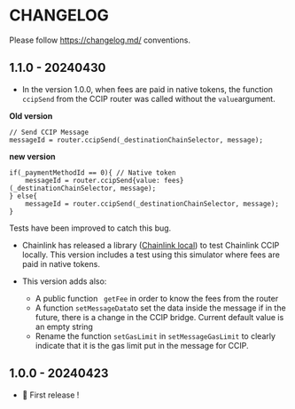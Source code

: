 # CHANGELOG

Please follow <https://changelog.md/> conventions.



## 1.1.0 - 20240430

- In the version 1.0.0, when fees are paid in native tokens, the function `ccipSend` from the CCIP router was called without the `value`argument.

**Old version**

```solidity
// Send CCIP Message
messageId = router.ccipSend(_destinationChainSelector, message); 
```

**new version**

```solidity
if(_paymentMethodId == 0){ // Native token
	messageId = router.ccipSend{value: fees}(_destinationChainSelector, message); 
} else{
    messageId = router.ccipSend(_destinationChainSelector, message); 
}
```

Tests have been improved to catch this bug.

- Chainlink has released a library ([Chainlink local](https://github.com/smartcontractkit/chainlink-local/tree/main)) to test Chainlink CCIP locally. This version includes a test using this simulator where fees are paid in native tokens.

- This version adds also:

  - A public function ` getFee` in order to know the fees from the router
  - A function `setMessageData`to set the data inside the message if in the future, there is a change in the CCIP bridge. Current default value is an empty string
  - Rename the function `setGasLimit` in `setMessageGasLimit` to clearly indicate that it is the gas limit put in the message for CCIP.

  

## 1.0.0 - 20240423

- 🎉 First release !
